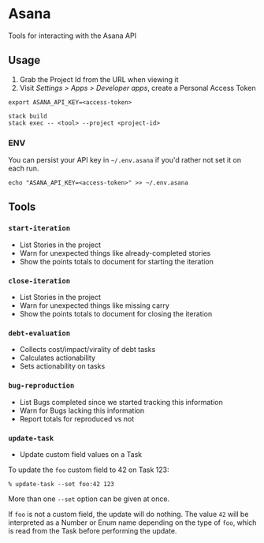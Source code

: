 # Asana

Tools for interacting with the Asana API

## Usage

1. Grab the Project Id from the URL when viewing it
1. Visit *Settings > Apps > Developer apps*, create a Personal Access Token

```console
export ASANA_API_KEY=<access-token>

stack build
stack exec -- <tool> --project <project-id>
```

### ENV

You can persist your API key in `~/.env.asana` if you'd rather not set it on each run.

```
echo "ASANA_API_KEY=<access-token>" >> ~/.env.asana
```

## Tools

### `start-iteration`

- List Stories in the project
- Warn for unexpected things like already-completed stories
- Show the points totals to document for starting the iteration

### `close-iteration`

- List Stories in the project
- Warn for unexpected things like missing carry
- Show the points totals to document for closing the iteration

### `debt-evaluation`

- Collects cost/impact/virality of debt tasks
- Calculates actionability
- Sets actionability on tasks

### `bug-reproduction`

- List Bugs completed since we started tracking this information
- Warn for Bugs lacking this information
- Report totals for reproduced vs not

### `update-task`

- Update custom field values on a Task

To update the `foo` custom field to 42 on Task 123:

```console
% update-task --set foo:42 123
```

More than one `--set` option can be given at once.

If `foo` is not a custom field, the update will do nothing. The value `42` will
be interpreted as a Number or Enum name depending on the type of `foo`, which is
read from the Task before performing the update.
